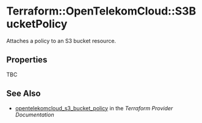# Terraform::OpenTelekomCloud::S3BucketPolicy

Attaches a policy to an S3 bucket resource.

## Properties

TBC

## See Also

* [opentelekomcloud_s3_bucket_policy](https://www.terraform.io/docs/providers/opentelekomcloud/r/s3_bucket_policy.html) in the _Terraform Provider Documentation_